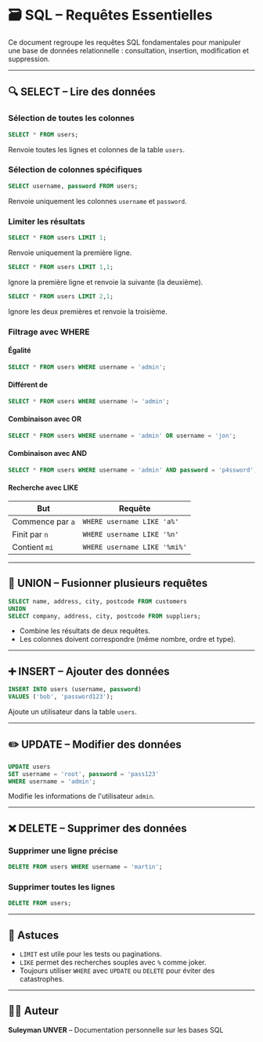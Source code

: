 
# 🗃️ SQL – Requêtes Essentielles

Ce document regroupe les requêtes SQL fondamentales pour manipuler une base de données relationnelle : consultation, insertion, modification et suppression.

---

## 🔍 SELECT – Lire des données

### Sélection de toutes les colonnes
```sql
SELECT * FROM users;
```
Renvoie toutes les lignes et colonnes de la table `users`.

### Sélection de colonnes spécifiques
```sql
SELECT username, password FROM users;
```
Renvoie uniquement les colonnes `username` et `password`.

### Limiter les résultats
```sql
SELECT * FROM users LIMIT 1;
```
Renvoie uniquement la première ligne.

```sql
SELECT * FROM users LIMIT 1,1;
```
Ignore la première ligne et renvoie la suivante (la deuxième).

```sql
SELECT * FROM users LIMIT 2,1;
```
Ignore les deux premières et renvoie la troisième.

### Filtrage avec WHERE

#### Égalité
```sql
SELECT * FROM users WHERE username = 'admin';
```

#### Différent de
```sql
SELECT * FROM users WHERE username != 'admin';
```

#### Combinaison avec OR
```sql
SELECT * FROM users WHERE username = 'admin' OR username = 'jon';
```

#### Combinaison avec AND
```sql
SELECT * FROM users WHERE username = 'admin' AND password = 'p4ssword';
```

#### Recherche avec LIKE

| But                              | Requête                                       |
|----------------------------------|-----------------------------------------------|
| Commence par `a`                 | `WHERE username LIKE 'a%'`                   |
| Finit par `n`                    | `WHERE username LIKE '%n'`                   |
| Contient `mi`                    | `WHERE username LIKE '%mi%'`                 |

---

## 🔗 UNION – Fusionner plusieurs requêtes

```sql
SELECT name, address, city, postcode FROM customers
UNION
SELECT company, address, city, postcode FROM suppliers;
```
- Combine les résultats de deux requêtes.
- Les colonnes doivent correspondre (même nombre, ordre et type).

---

## ➕ INSERT – Ajouter des données

```sql
INSERT INTO users (username, password)
VALUES ('bob', 'password123');
```
Ajoute un utilisateur dans la table `users`.

---

## ✏️ UPDATE – Modifier des données

```sql
UPDATE users
SET username = 'root', password = 'pass123'
WHERE username = 'admin';
```
Modifie les informations de l'utilisateur `admin`.

---

## ❌ DELETE – Supprimer des données

### Supprimer une ligne précise
```sql
DELETE FROM users WHERE username = 'martin';
```

### Supprimer toutes les lignes
```sql
DELETE FROM users;
```

---

## 🧠 Astuces

- `LIMIT` est utile pour les tests ou paginations.
- `LIKE` permet des recherches souples avec `%` comme joker.
- Toujours utiliser `WHERE` avec `UPDATE` ou `DELETE` pour éviter des catastrophes.

---

## 👨‍💻 Auteur

**Suleyman UNVER** – Documentation personnelle sur les bases SQL
